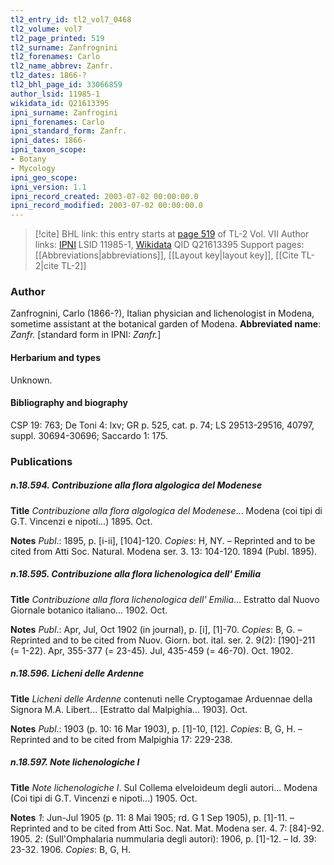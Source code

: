 ```yaml
---
tl2_entry_id: tl2_vol7_0468
tl2_volume: vol7
tl2_page_printed: 519
tl2_surname: Zanfrognini
tl2_forenames: Carlo
tl2_name_abbrev: Zanfr.
tl2_dates: 1866-?
tl2_bhl_page_id: 33066859
author_lsid: 11985-1
wikidata_id: Q21613395
ipni_surname: Zanfrogini
ipni_forenames: Carlo
ipni_standard_form: Zanfr.
ipni_dates: 1866-
ipni_taxon_scope: 
- Botany
- Mycology
ipni_geo_scope: 
ipni_version: 1.1
ipni_record_created: 2003-07-02 00:00:00.0
ipni_record_modified: 2003-07-02 00:00:00.0
---
```


> [!cite] BHL link: this entry starts at [page 519](https://www.biodiversitylibrary.org/page/33066859) of TL-2 Vol. VII
> Author links: [IPNI](https://www.ipni.org/a/11985-1) LSID 11985-1, [Wikidata](https://www.wikidata.org/wiki/Q21613395) QID Q21613395
> Support pages: [[Abbreviations|abbreviations]], [[Layout key|layout key]], [[Cite TL-2|cite TL-2]]

### Author

Zanfrognini, Carlo (1866-?), Italian physician and lichenologist in Modena, sometime assistant at the botanical garden of Modena. 
**Abbreviated name**: *Zanfr.* \[standard form in IPNI: *Zanfr.*\]

#### Herbarium and types

Unknown.

#### Bibliography and biography

CSP 19: 763; De Toni 4: lxv; GR p. 525, cat. p. 74; LS 29513-29516, 40797, suppl. 30694-30696; Saccardo 1: 175.

### Publications

##### n.18.594. Contribuzione alla flora algologica del Modenese

**Title**
*Contribuzione alla flora algologica del Modenese*... Modena (coi tipi di G.T. Vincenzi e nipoti...) 1895. Oct.

**Notes**
*Publ*.: 1895, p. \[i-ii\], \[104\]-120. *Copies*: H, NY. – Reprinted and to be cited from Atti Soc. Natural. Modena ser. 3. 13: 104-120. 1894 (Publ. 1895).

##### n.18.595. Contribuzione alla flora lichenologica dell' Emilia

**Title**
*Contribuzione alla flora lichenologica dell' Emilia*... Estratto dal Nuovo Giornale botanico italiano... 1902. Oct.

**Notes**
*Publ*.: Apr, Jul, Oct 1902 (in journal), p. \[i\], \[1\]-70. *Copies*: B, G. – Reprinted and to be cited from Nuov. Giorn. bot. ital. ser. 2. 9(2): \[190\]-211 (= 1-22). Apr, 355-377 (= 23-45). Jul, 435-459 (= 46-70). Oct. 1902.

##### n.18.596. Licheni delle Ardenne

**Title**
*Licheni delle Ardenne* contenuti nelle Cryptogamae Arduennae della Signora M.A. Libert... \[Estratto dal Malpighia... 1903\]. Oct.

**Notes**
*Publ*.: 1903 (p. 10: 16 Mar 1903), p. \[1\]-10, \[12\]. *Copies*: B, G, H. – Reprinted and to be cited from Malpighia 17: 229-238.

##### n.18.597. Note lichenologiche I

**Title**
*Note lichenologiche I*. Sul Collema elveloideum degli autori... Modena (Coi tipi di G.T. Vincenzi e nipoti...) 1905. Oct.

**Notes**
*1*: Jun-Jul 1905 (p. 11: 8 Mai 1905; rd. G 1 Sep 1905), p. \[1\]-11. – Reprinted and to be cited from Atti Soc. Nat. Mat. Modena ser. 4. 7: \[84\]-92. 1905.
*2*: (Sull'Omphalaria nummularia degli autori): 1906, p. \[1\]-12. – Id. 39: 23-32. 1906.
*Copies*: B, G, H.

